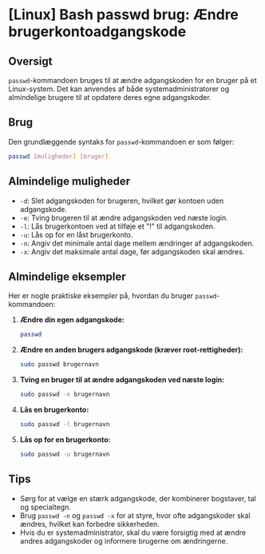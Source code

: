# [Linux] Bash passwd brug: Ændre brugerkontoadgangskode

## Oversigt
`passwd`-kommandoen bruges til at ændre adgangskoden for en bruger på et Linux-system. Det kan anvendes af både systemadministratorer og almindelige brugere til at opdatere deres egne adgangskoder.

## Brug
Den grundlæggende syntaks for `passwd`-kommandoen er som følger:

```bash
passwd [muligheder] [bruger]
```

## Almindelige muligheder
- `-d`: Slet adgangskoden for brugeren, hvilket gør kontoen uden adgangskode.
- `-e`: Tving brugeren til at ændre adgangskoden ved næste login.
- `-l`: Lås brugerkontoen ved at tilføje et "!" til adgangskoden.
- `-u`: Lås op for en låst brugerkonto.
- `-n`: Angiv det minimale antal dage mellem ændringer af adgangskoden.
- `-x`: Angiv det maksimale antal dage, før adgangskoden skal ændres.

## Almindelige eksempler
Her er nogle praktiske eksempler på, hvordan du bruger `passwd`-kommandoen:

1. **Ændre din egen adgangskode:**
   ```bash
   passwd
   ```

2. **Ændre en anden brugers adgangskode (kræver root-rettigheder):**
   ```bash
   sudo passwd brugernavn
   ```

3. **Tving en bruger til at ændre adgangskoden ved næste login:**
   ```bash
   sudo passwd -e brugernavn
   ```

4. **Lås en brugerkonto:**
   ```bash
   sudo passwd -l brugernavn
   ```

5. **Lås op for en brugerkonto:**
   ```bash
   sudo passwd -u brugernavn
   ```

## Tips
- Sørg for at vælge en stærk adgangskode, der kombinerer bogstaver, tal og specialtegn.
- Brug `passwd -n` og `passwd -x` for at styre, hvor ofte adgangskoder skal ændres, hvilket kan forbedre sikkerheden.
- Hvis du er systemadministrator, skal du være forsigtig med at ændre andres adgangskoder og informere brugerne om ændringerne.
